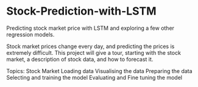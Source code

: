 # Stock-Prediction-with-LSTM
Predicting stock market price with LSTM and exploring a few other regression models.

Stock market prices change every day, and predicting the prices is extremely difficult. This project will give a tour, starting with the stock market, a description of stock data, and how to forecast it. 

Topics:
Stock Market
Loading data 
Visualising the data
Preparing the data
Selecting and training the model
Evaluating and Fine tuning the model

